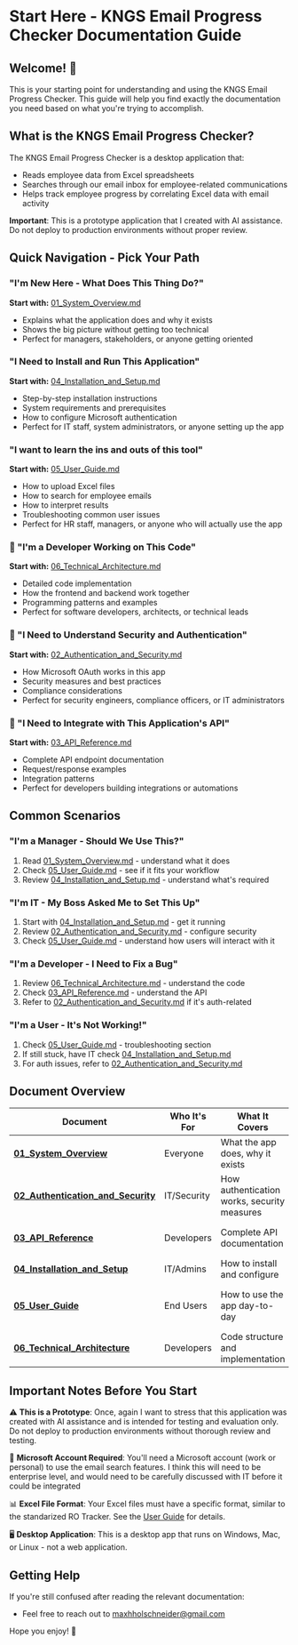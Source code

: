 # Start Here - KNGS Email Progress Checker Documentation Guide

## Welcome! 👋

This is your starting point for understanding and using the KNGS Email Progress Checker. This guide will help you find exactly the documentation you need based on what you're trying to accomplish.

## What is the KNGS Email Progress Checker?

The KNGS Email Progress Checker is a desktop application that:
- Reads employee data from Excel spreadsheets
- Searches through our email inbox for employee-related communications
- Helps track employee progress by correlating Excel data with email activity

**Important**: This is a prototype application that I created with AI assistance. Do not deploy to production environments without proper review. 

## Quick Navigation - Pick Your Path

### "I'm New Here - What Does This Thing Do?"
**Start with:** [01_System_Overview.md](./01_System_Overview.md)
- Explains what the application does and why it exists
- Shows the big picture without getting too technical
- Perfect for managers, stakeholders, or anyone getting oriented

### "I Need to Install and Run This Application"
**Start with:** [04_Installation_and_Setup.md](./04_Installation_and_Setup.md)
- Step-by-step installation instructions
- System requirements and prerequisites
- How to configure Microsoft authentication
- Perfect for IT staff, system administrators, or anyone setting up the app

### "I want to learn the ins and outs of this tool"
**Start with:** [05_User_Guide.md](./05_User_Guide.md)
- How to upload Excel files
- How to search for employee emails
- How to interpret results
- Troubleshooting common user issues
- Perfect for HR staff, managers, or anyone who will actually use the app

### 🔧 "I'm a Developer Working on This Code"
**Start with:** [06_Technical_Architecture.md](./06_Technical_Architecture.md)
- Detailed code implementation
- How the frontend and backend work together
- Programming patterns and examples
- Perfect for software developers, architects, or technical leads

### 🔐 "I Need to Understand Security and Authentication"
**Start with:** [02_Authentication_and_Security.md](./02_Authentication_and_Security.md)
- How Microsoft OAuth works in this app
- Security measures and best practices
- Compliance considerations
- Perfect for security engineers, compliance officers, or IT administrators

### 🔌 "I Need to Integrate with This Application's API"
**Start with:** [03_API_Reference.md](./03_API_Reference.md)
- Complete API endpoint documentation
- Request/response examples
- Integration patterns
- Perfect for developers building integrations or automations

## Common Scenarios

### "I'm a Manager - Should We Use This?"
1. Read [01_System_Overview.md](./01_System_Overview.md) - understand what it does
2. Check [05_User_Guide.md](./05_User_Guide.md) - see if it fits your workflow
3. Review [04_Installation_and_Setup.md](./04_Installation_and_Setup.md) - understand what's required

### "I'm IT - My Boss Asked Me to Set This Up"
1. Start with [04_Installation_and_Setup.md](./04_Installation_and_Setup.md) - get it running
2. Review [02_Authentication_and_Security.md](./02_Authentication_and_Security.md) - configure security
3. Check [05_User_Guide.md](./05_User_Guide.md) - understand how users will interact with it

### "I'm a Developer - I Need to Fix a Bug"
1. Review [06_Technical_Architecture.md](./06_Technical_Architecture.md) - understand the code
2. Check [03_API_Reference.md](./03_API_Reference.md) - understand the API
3. Refer to [02_Authentication_and_Security.md](./02_Authentication_and_Security.md) if it's auth-related

### "I'm a User - It's Not Working!"
1. Check [05_User_Guide.md](./05_User_Guide.md) - troubleshooting section
2. If still stuck, have IT check [04_Installation_and_Setup.md](./04_Installation_and_Setup.md)
3. For auth issues, refer to [02_Authentication_and_Security.md](./02_Authentication_and_Security.md)

## Document Overview

| Document | Who It's For | What It Covers | When to Read It |
|----------|--------------|----------------|-----------------|
| **[01_System_Overview](./01_System_Overview.md)** | Everyone | What the app does, why it exists | First time learning about the app |
| **[02_Authentication_and_Security](./02_Authentication_and_Security.md)** | IT/Security | How authentication works, security measures | Setting up security or troubleshooting auth |
| **[03_API_Reference](./03_API_Reference.md)** | Developers | Complete API documentation | Building integrations or debugging |
| **[04_Installation_and_Setup](./04_Installation_and_Setup.md)** | IT/Admins | How to install and configure | Setting up the application |
| **[05_User_Guide](./05_User_Guide.md)** | End Users | How to use the app day-to-day | Learning to use or troubleshooting usage |
| **[06_Technical_Architecture](./06_Technical_Architecture.md)** | Developers | Code structure and implementation | Understanding or modifying the code |

## Important Notes Before You Start

⚠️ **This is a Prototype**: Once, again I want to stress that this application was created with AI assistance and is intended for testing and evaluation only. Do not deploy to production environments without thorough review and testing.

🔐 **Microsoft Account Required**: You'll need a Microsoft account (work or personal) to use the email search features. I think this will need to be enterprise level, and would need to be carefully discussed with IT before it could be integrated

📊 **Excel File Format**: Your Excel files must have a specific format, similar to the standarized RO Tracker. See the [User Guide](./05_User_Guide.md) for details.

🖥️ **Desktop Application**: This is a desktop app that runs on Windows, Mac, or Linux - not a web application.

## Getting Help

If you're still confused after reading the relevant documentation:
- Feel free to reach out to maxhholschneider@gmail.com

Hope you enjoy! 🚀 